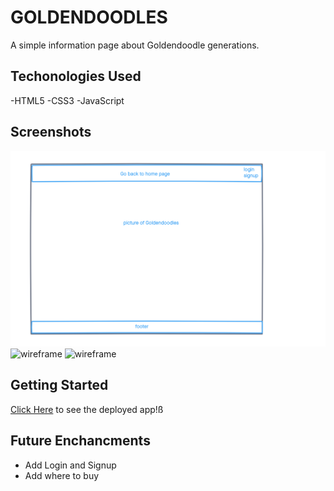 # GOLDENDOODLES

A simple information page about Goldendoodle generations.

## Techonologies Used

-HTML5
-CSS3
-JavaScript



## Screenshots
![wireframe](./imgs/Goldendoodles-Wireframe-HomePage.png)
![wireframe](./imgs/Goldendoodles-Wireframe-Generations.png)
![wireframe](./imgs/Goldendoodles-Wireframe-Selection.png)

## Getting Started

[Click Here]() to see the deployed app!ß

## Future Enchancments
- Add Login and Signup
- Add where to buy
